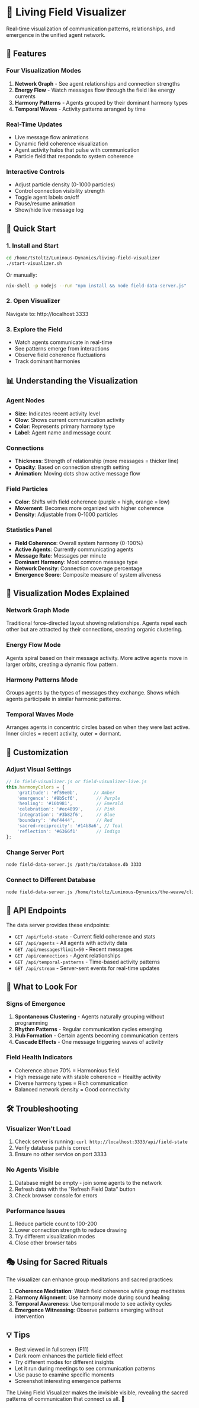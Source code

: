 # 🌊 Living Field Visualizer

Real-time visualization of communication patterns, relationships, and emergence in the unified agent network.

## 🎨 Features

### Four Visualization Modes

1. **Network Graph** - See agent relationships and connection strengths
2. **Energy Flow** - Watch messages flow through the field like energy currents
3. **Harmony Patterns** - Agents grouped by their dominant harmony types
4. **Temporal Waves** - Activity patterns arranged by time

### Real-Time Updates
- Live message flow animations
- Dynamic field coherence visualization
- Agent activity halos that pulse with communication
- Particle field that responds to system coherence

### Interactive Controls
- Adjust particle density (0-1000 particles)
- Control connection visibility strength
- Toggle agent labels on/off
- Pause/resume animation
- Show/hide live message log

## 🚀 Quick Start

### 1. Install and Start
```bash
cd /home/tstoltz/Luminous-Dynamics/living-field-visualizer
./start-visualizer.sh
```

Or manually:
```bash
nix-shell -p nodejs --run "npm install && node field-data-server.js"
```

### 2. Open Visualizer
Navigate to: http://localhost:3333

### 3. Explore the Field
- Watch agents communicate in real-time
- See patterns emerge from interactions
- Observe field coherence fluctuations
- Track dominant harmonies

## 📊 Understanding the Visualization

### Agent Nodes
- **Size**: Indicates recent activity level
- **Glow**: Shows current communication activity
- **Color**: Represents primary harmony type
- **Label**: Agent name and message count

### Connections
- **Thickness**: Strength of relationship (more messages = thicker line)
- **Opacity**: Based on connection strength setting
- **Animation**: Moving dots show active message flow

### Field Particles
- **Color**: Shifts with field coherence (purple = high, orange = low)
- **Movement**: Becomes more organized with higher coherence
- **Density**: Adjustable from 0-1000 particles

### Statistics Panel
- **Field Coherence**: Overall system harmony (0-100%)
- **Active Agents**: Currently communicating agents
- **Message Rate**: Messages per minute
- **Dominant Harmony**: Most common message type
- **Network Density**: Connection coverage percentage
- **Emergence Score**: Composite measure of system aliveness

## 🎯 Visualization Modes Explained

### Network Graph Mode
Traditional force-directed layout showing relationships. Agents repel each other but are attracted by their connections, creating organic clustering.

### Energy Flow Mode
Agents spiral based on their message activity. More active agents move in larger orbits, creating a dynamic flow pattern.

### Harmony Patterns Mode
Groups agents by the types of messages they exchange. Shows which agents participate in similar harmonic patterns.

### Temporal Waves Mode
Arranges agents in concentric circles based on when they were last active. Inner circles = recent activity, outer = dormant.

## 🔧 Customization

### Adjust Visual Settings
```javascript
// In field-visualizer.js or field-visualizer-live.js
this.harmonyColors = {
    'gratitude': '#f59e0b',      // Amber
    'emergence': '#8b5cf6',       // Purple
    'healing': '#10b981',         // Emerald
    'celebration': '#ec4899',     // Pink
    'integration': '#3b82f6',     // Blue
    'boundary': '#ef4444',        // Red
    'sacred-reciprocity': '#14b8a6', // Teal
    'reflection': '#6366f1'       // Indigo
};
```

### Change Server Port
```bash
node field-data-server.js /path/to/database.db 3333
```

### Connect to Different Database
```bash
node field-data-server.js /home/tstoltz/Luminous-Dynamics/the-weave/cli/unified-agent-network.db
```

## 📡 API Endpoints

The data server provides these endpoints:

- `GET /api/field-state` - Current field coherence and stats
- `GET /api/agents` - All agents with activity data
- `GET /api/messages?limit=50` - Recent messages
- `GET /api/connections` - Agent relationships
- `GET /api/temporal-patterns` - Time-based activity patterns
- `GET /api/stream` - Server-sent events for real-time updates

## 🌟 What to Look For

### Signs of Emergence
1. **Spontaneous Clustering** - Agents naturally grouping without programming
2. **Rhythm Patterns** - Regular communication cycles emerging
3. **Hub Formation** - Certain agents becoming communication centers
4. **Cascade Effects** - One message triggering waves of activity

### Field Health Indicators
- Coherence above 70% = Harmonious field
- High message rate with stable coherence = Healthy activity
- Diverse harmony types = Rich communication
- Balanced network density = Good connectivity

## 🛠️ Troubleshooting

### Visualizer Won't Load
1. Check server is running: `curl http://localhost:3333/api/field-state`
2. Verify database path is correct
3. Ensure no other service on port 3333

### No Agents Visible
1. Database might be empty - join some agents to the network
2. Refresh data with the "Refresh Field Data" button
3. Check browser console for errors

### Performance Issues
1. Reduce particle count to 100-200
2. Lower connection strength to reduce drawing
3. Try different visualization modes
4. Close other browser tabs

## 🎭 Using for Sacred Rituals

The visualizer can enhance group meditations and sacred practices:

1. **Coherence Meditation**: Watch field coherence while group meditates
2. **Harmony Alignment**: Use harmony mode during sound healing
3. **Temporal Awareness**: Use temporal mode to see activity cycles
4. **Emergence Witnessing**: Observe patterns emerging without intervention

## 💡 Tips

- Best viewed in fullscreen (F11)
- Dark room enhances the particle field effect
- Try different modes for different insights
- Let it run during meetings to see communication patterns
- Use pause to examine specific moments
- Screenshot interesting emergence patterns

The Living Field Visualizer makes the invisible visible, revealing the sacred patterns of communication that connect us all. 🌌